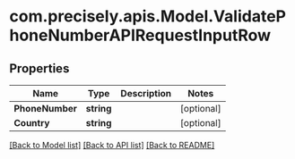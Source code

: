 
# com.precisely.apis.Model.ValidatePhoneNumberAPIRequestInputRow

## Properties

Name | Type | Description | Notes
------------ | ------------- | ------------- | -------------
**PhoneNumber** | **string** |  | [optional] 
**Country** | **string** |  | [optional] 

[[Back to Model list]](../README.md#documentation-for-models)
[[Back to API list]](../README.md#documentation-for-api-endpoints)
[[Back to README]](../README.md)

